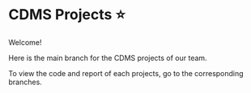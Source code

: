 # CDMS Projects :star:

Welcome!

Here is the main branch for the CDMS projects of our team.

To view the code and report of each projects, go to the corresponding branches.
